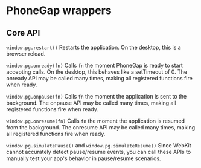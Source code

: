 # PhoneGap wrappers

## Core API

`window.pg.restart()`
Restarts the application. On the desktop, this is a browser reload.

`window.pg.onready(fn)`
Calls `fn` the moment PhoneGap is ready to start accepting calls.
On the desktop, this behaves like a setTimeout of 0. The onready API may be
called many times, making all registered functions fire when ready.

`window.pg.onpause(fn)`
Calls `fn` the moment the application is sent to the background. The onpause
API may be called many times, making all registered functions fire when ready.

`window.pg.onresume(fn)`
Calls `fn` the moment the application is resumed from the background. The
onresume API may be called many times, making all registered functions fire
when ready.

`window.pg.simulatePause()` and `window.pg.simulateResume()`
Since WebKit cannot accurately detect pause/resume events, you can call these APIs to
manually test your app's behavior in pause/resume scenarios.

